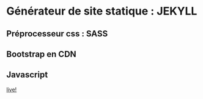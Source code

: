 # Générateur de site statique : JEKYLL
## Préprocesseur css : SASS
## Bootstrap en CDN
## Javascript

[live!](https://ricou12.github.io/JEKYLL-SASS-CDN/)

